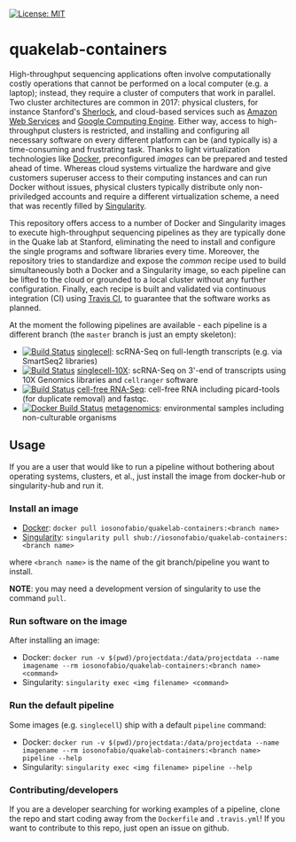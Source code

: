[![License: MIT](https://img.shields.io/badge/License-MIT-yellow.svg)](https://opensource.org/licenses/MIT)

# quakelab-containers
High-throughput sequencing applications often involve computationally costly operations that cannot be performed on a local computer (e.g. a laptop); instead, they require a cluster of computers that work in parallel. Two cluster architectures are common in 2017: physical clusters, for instance Stanford's [Sherlock](http://sherlock.stanford.edu/mediawiki/index.php/Main_Page), and cloud-based services such as [Amazon Web Services](https://aws.amazon.com/) and [Google Computing Engine](https://cloud.google.com/compute/). Either way, access to high-throughput clusters is restricted, and installing and configuring all necessary software on every different platform can be (and typically is) a time-consuming and frustrating task. Thanks to light virtualization technologies like [Docker](https://www.docker.com/), preconfigured *images* can be prepared and tested ahead of time. Whereas cloud systems virtualize the hardware and give customers superuser access to their computing instances and can run Docker without issues, physical clusters typically distribute only non-priviledged accounts and require a different virtualization scheme, a need that was recently filled by [Singularity](http://singularity.lbl.gov/).

This repository offers access to a number of Docker and Singularity images to execute high-throughput sequencing pipelines as they are typically done in the Quake lab at Stanford, eliminating the need to install and configure the single programs and software libraries every time. Moreover, the repository tries to standardize and expose the *common* recipe used to build simultaneously both a Docker and a Singularity image, so each pipeline can be lifted to the cloud or grounded to a local cluster without any further configuration. Finally, each recipe is built and validated via continuous integration (CI) using [Travis CI](https://travis-ci.org/), to guarantee that the software works as planned.


At the moment the following pipelines are available - each pipeline is a different branch (the `master` branch is just an empty skeleton):

 - [![Build Status](https://travis-ci.org/iosonofabio/quakelab-containers.svg?branch=singlecell)](https://travis-ci.org/iosonofabio/quakelab-containers) [singlecell](https://github.com/iosonofabio/quakelab-containers/tree/singlecell): scRNA-Seq on full-length transcripts (e.g. via SmartSeq2 libraries)
 - [![Build Status](https://travis-ci.org/iosonofabio/quakelab-containers.svg?branch=singlecell-10X)](https://travis-ci.org/iosonofabio/quakelab-containers) [singlecell-10X](https://github.com/iosonofabio/quakelab-containers/tree/singlecell-10X): scRNA-Seq on 3'-end of transcripts using 10X Genomics libraries and `cellranger` software
 - [![Build Status](https://travis-ci.org/iosonofabio/quakelab-containers.svg?branch=cellfreeRNA)](https://travis-ci.org/iosonofabio/quakelab-containers) [cell-free RNA-Seq](https://github.com/iosonofabio/quakelab-containers/tree/cellfreeRNA): cell-free RNA including picard-tools (for duplicate removal) and fastqc.
 - [![Docker Build Status](https://img.shields.io/docker/build/iosonofabio/quakelab-containers.svg)](https://cloud.docker.com/app/iosonofabio/repository/docker/iosonofabio/quakelab-containers/builds) [metagenomics](https://github.com/iosonofabio/quakelab-containers/tree/metagenomics): environmental samples including non-culturable organisms

## Usage
If you are a user that would like to run a pipeline without bothering about operating systems, clusters, et al., just install the image from docker-hub or singularity-hub and run it.

### Install an image
 - [Docker](https://hub.docker.com/r/iosonofabio/quakelab-containers/): `docker pull iosonofabio/quakelab-containers:<branch name>`
 - [Singularity](https://singularity-hub.org/collections/141/): `singularity pull shub://iosonofabio/quakelab-containers:<branch name>`

where `<branch name>` is the name of the git branch/pipeline you want to install.

**NOTE**: you may need a development version of singularity to use the command `pull`.

### Run software on the image
After installing an image:
 - Docker: `docker run -v $(pwd)/projectdata:/data/projectdata --name imagename --rm iosonofabio/quakelab-containers:<branch name> <command>`
 - Singularity: `singularity exec <img filename> <command>`

### Run the default pipeline
Some images (e.g. `singlecell`) ship with a default `pipeline` command:
 - Docker: `docker run -v $(pwd)/projectdata:/data/projectdata --name imagename --rm iosonofabio/quakelab-containers:<branch name> pipeline --help`
 - Singularity: `singularity exec <img filename> pipeline --help`

### Contributing/developers
If you are a developer searching for working examples of a pipeline, clone the repo and start coding away from the `Dockerfile` and `.travis.yml`! If you want to contribute to this repo, just open an issue on github.
